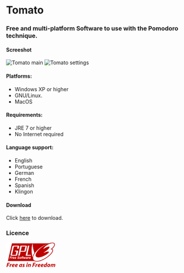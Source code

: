 # Tomato

### Free and multi-platform Software to use with the Pomodoro technique.

#### Screeshot
![Tomato main](/images/projetc_tomato1.png)
![Tomato settings](/images/projetc_tomato2.png)

#### Platforms:
- Windows XP or higher
- GNU/Linux.
- MacOS
#### Requirements:
- JRE 7 or higher
- No Internet required

#### Language support:
- English
- Portuguese
- German
- French
- Spanish
- Klingon
#### Download
Click [here](https://drive.google.com/file/d/1lXL2nGChXw0VZUHi_pm6jmKKnsJw94se/view?usp=sharing) to download.

### Licence
![GPLv3](gplv3-with-text-136x68.png) 

